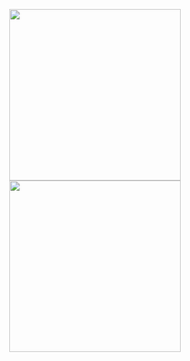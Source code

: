 <p align="center">
    <img height=300px src="https://bkai.ai/wp-content/uploads/2021/07/Machine-Learning-Algorithms-Thuat-toan-Machine-Learning.png">
    <img height=300px src="https://miro.medium.com/max/1200/1*mgXvzNcwfpnBawI6XTkVRg.png">
</p>


<!--
**Here are some ideas to get you started:**

🙋‍♀️ A short introduction - what is your organization all about?
🌈 Contribution guidelines - how can the community get involved?
👩‍💻 Useful resources - where can the community find your docs? Is there anything else the community should know?
🍿 Fun facts - what does your team eat for breakfast?
🧙 Remember, you can do mighty things with the power of [Markdown](https://docs.github.com/github/writing-on-github/getting-started-with-writing-and-formatting-on-github/basic-writing-and-formatting-syntax)
-->
